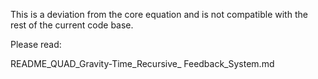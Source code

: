 This is a deviation from the core equation and is not compatible with the rest of the current code base.

Please read:

README_QUAD_Gravity-Time_Recursive_ Feedback_System.md
